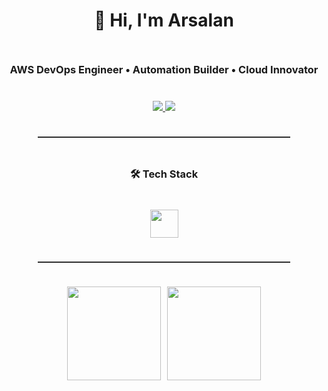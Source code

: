 <div align="center" style="display:flex; flex-direction:column; align-items:center; gap:10px;">

<h1>👋 Hi, I'm <b>Arsalan</b></h1>
<h3>AWS DevOps Engineer • Automation Builder • Cloud Innovator</h3>
<!-- CONNECT -->
<p>
  <a href="https://uk.linkedin.com/in/arsalan-arref">
    <img src="https://img.shields.io/badge/LinkedIn-blue?style=flat-square&logo=linkedin" />
  </a>
  <a href="https://www.codewars.com/users/arsalan-dev-engineer">
    <img src="https://img.shields.io/badge/Codewars-red?style=flat-square&logo=codewars" />
  </a>
</p>
<hr style="width:80%; border:0; border-top:1px solid #444;">



<!-- TECH STACK -->
<h3>🛠️ Tech Stack</h3>
<p>
  <img src="https://skillicons.dev/icons?i=aws,docker,terraform,python,fastapi,linux,bash,githubactions,vscode&theme=dark" height="45" />
</p>

<hr style="width:80%; border:0; border-top:1px solid #444;">

<!-- GITHUB STATS IN ONE ROW -->
<p align="center" style="display:flex; flex-wrap:wrap; justify-content:center; gap:10px;">
  <img src="https://github-readme-stats.vercel.app/api?username=arsalan-dev-engineer&show_icons=true&theme=tokyonight&hide_border=true" height="150" />
  <img src="https://github-readme-stats.vercel.app/api/top-langs/?username=arsalan-dev-engineer&layout=compact&theme=tokyonight&hide_border=true" height="150" />
</p>

</div>
